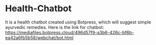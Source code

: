 # Health-Chatbot
It is a health chatbot created using Botpress, which will suggest simple ayurvedic remedies.
Here is the link for chatbot: https://mediafiles.botpress.cloud/496d57f9-a3b6-426c-bf6b-ea42a6fb5b58/webchat/bot.html
